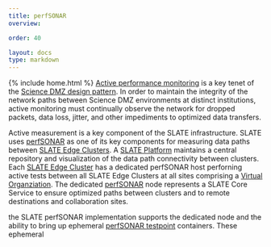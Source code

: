 ```yaml
---
title: perfSONAR
overview: 

order: 40

layout: docs
type: markdown
---
```

{% include home.html %}
[Active performance monitoring](http://fasterdata.es.net/science-dmz/science-dmz-performance-monitoring/) is a key tenet of the [Science DMZ design pattern](http://fasterdata.es.net/science-dmz/).  In order to maintain the integrity of the network paths between Science DMZ environments at distinct institutions, active monitoring must continually observe the network for dropped packets, data loss, jitter, and other impediments to optimized data transfers.  

Active measurement is a key component of the SLATE infrastructure.  SLATE uses [perfSONAR](https://www.perfsonar.net/) as one of its key components for measuring data paths between [SLATE Edge Clusters](http://slateci.io/docs/concepts/hardware-components/edge-cluster.html).  A [SLATE Platform](http://slateci.io/docs/concepts/hardware-components/platform.html) maintains a central repository and visualization of the data path connectivity between clusters.  Each [SLATE Edge Cluster](http://slateci.io/docs/concepts/hardware-components/edge-cluster.html) has a dedicated perfSONAR host perforning active tests between all SLATE Edge Clusters at all sites comprising a [Virtual Organziation](http://slateci.io/docs/concepts/organizational-roles/virtual-organization.html).  The dedicated [perfSONAR](https://www.perfsonar.net/) node represents a SLATE Core Service to ensure optimized paths between clusters and to remote destinations and collaboration sites.

the SLATE perfSONAR implementation supports the dedicated node and the ability to bring up ephemeral [perfSONAR testpoint](http://docs.perfsonar.net/install_options.html) containers.  These ephemeral 
